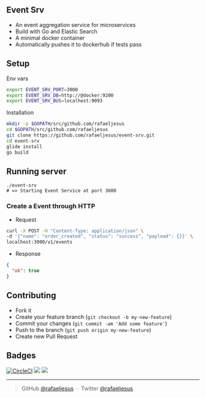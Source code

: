 ## Event Srv

* An event aggregation service for microservices
* Build with Go and Elastic Search
* A minimal docker container
* Automatically pushes it to dockerhub if tests pass

## Setup
Env vars
```bash
export EVENT_SRV_PORT=3000
export EVENT_SRV_DB=http://@docker:9200
export EVENT_SRV_BUS=localhost:9093
```

Installation
```sh
mkdir -p $GOPATH/src/github.com/rafaeljesus
cd $GOPATH/src/github.com/rafaeljesus
git clone https://github.com/rafaeljesus/event-srv.git
cd event-srv
glide install
go build
```

## Running server
```
./event-srv
# => Starting Event Service at port 3000
```

### Create a Event through HTTP
- Request
```bash
curl -X POST -H "Content-Type: application/json" \
-d '{"name": "order_created", "status": "success", "payload": {}}' \
localhost:3000/v1/events
```

- Response
```json
{
  "ok": true
}
```

## Contributing
- Fork it
- Create your feature branch (`git checkout -b my-new-feature`)
- Commit your changes (`git commit -am 'Add some feature'`)
- Push to the branch (`git push origin my-new-feature`)
- Create new Pull Request

## Badges

[![CircleCI](https://circleci.com/gh/rafaeljesus/event-srv.svg?style=svg)](https://circleci.com/gh/rafaeljesus/event-srv)
[![](https://images.microbadger.com/badges/image/rafaeljesus/event-srv.svg)](https://microbadger.com/images/rafaeljesus/event-srv "Get your own image badge on microbadger.com")
[![](https://images.microbadger.com/badges/version/rafaeljesus/event-srv.svg)](https://microbadger.com/images/rafaeljesus/event-srv "Get your own version badge on microbadger.com")

---

> GitHub [@rafaeljesus](https://github.com/rafaeljesus) &nbsp;&middot;&nbsp;
> Twitter [@rafaeljesus](https://twitter.com/_jesus_rafael)
